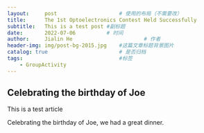 ```yaml
---
layout:     post   				    # 使用的布局（不需要改）
title:      The 1st Optoelectronics Contest Held Successfully  				# 标题 
subtitle:   This is a test post #副标题
date:       2022-07-06			# 时间
author:     Jialin He						# 作者
header-img: img/post-bg-2015.jpg 	#这篇文章标题背景图片
catalog: true 						# 是否归档
tags:								#标签
    - GroupActivity
---
```


## Celebrating the birthday of Joe

This is a test article

Celebrating the birthday of Joe, we had a great dinner.
